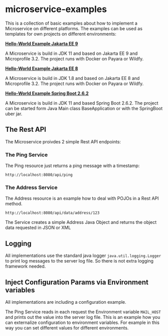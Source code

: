 # microservice-examples
This is a collection of basic examples about how to implement a Microservice on different platforms. The examples can be used as templates for own projects on different environments:

**[Hello-World Example Jakarta EE 9](./jakarta9/README.md)**

A Microservice is build in JDK 11 and based on Jakarta EE 9 and Microprofile 3.2. The project runs with Docker on Payara or Wildfy. 

**[Hello-World Example Jakarta EE 8](./jakarta8/README.md)**

A Microservice is build in JDK 1.8 and based on Jakarta EE 8 and Microprofile 3.2. The project runs with Docker on Payara or Wildfy. 

**[Hello-World Example Spring Boot 2.6.2](./springboot/README.md)**

A Microservice is build in JDK 11 and based Spring Boot 2.6.2. The project can be started form Java Main class BaseApplication or with the SpringBoot uber jar. 


	
## The Rest API

The Microservice proivdes 2 simple Rest API endpoints:

### The Ping Service

The Ping resource just returns a ping message with a timestamp:

	http://localhost:8080/api/ping


### The Address Service

The Address resource is an example how to deal with POJOs in a Rest API method.

	http://localhost:8080/api/data/address/123

The Service creates a simple Address Java Object and returns the object data requested in JSON or XML

## Logging

All implementations use the standard java logger `java.util.logging.Logger` to print log messages to the server log file. So there is not extra logging framework needed.
	
## Inject Configuration Params via Environment variables

All implementations are including a configuration example. 

The Ping Service reads in each request the Environment variable `MAIL_HOST` and prints out the value into the server log file.
This is an example how you can externalize configuration to environment variables. For example in this way you can set different values for different environments. 



